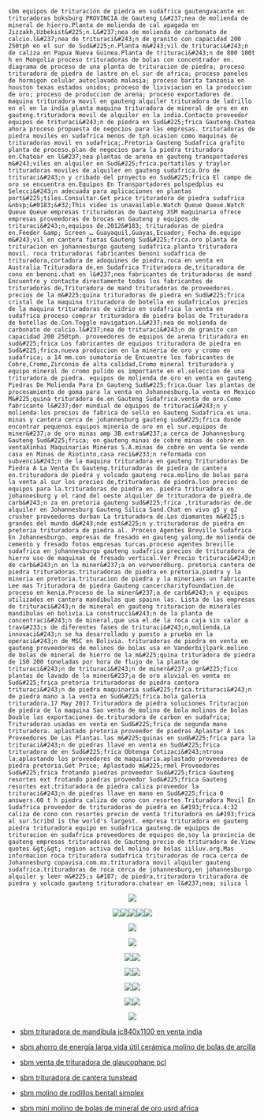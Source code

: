 
```
sbm equipos de trituración de piedra en sudáfrica gautengvacante en trituradoras boksburg PROVINCIA de Gauteng L&#237;nea de molienda de mineral de hierro.Planta de molienda de cal apagada en Jizzakh,Uzbekist&#225;n.L&#237;nea de molienda de carbonato de calcio.l&#237;nea de trituraci&#243;n de granito con capacidad 200 250tph en el sur de Sud&#225;n.Planta m&#243;vil de trituraci&#243;n de caliza en Papua Nueva Guinea.Planta de trituraci&#243;n de 800 100t h en Mongolia proceso trituradoras de bolas con concentrador en. diagrama de proceso de una planta de trituracion de piedra; proceso trituradora de piedra de lastre en el sur de africa; proceso paneles de hormigon celular autoclavado malasia; proceso barita tanzania en houston texas estados unidos; proceso de lixiviacion en la produccion de oro; proceso de produccion de arena; proceso exportadores de. maquina trituradora movil en gauteng alquiler trituradora de ladrillo en el en la india planta maquina trituradora de mineral de oro en en gauteng.trituradora movil de alquiler en la india.Contacto proveedor equipos de trituraci&#243;n de piedra en Sud&#225;frica Gauteng.Chatea ahora proceso propuesta de negocios para las empresas. trituradoras de piedra moviles en sudafrica menos de tph.ocasion como maquinas de trituradoras movil en sudafrica;.Pretoria Gauteng Sudafrica grafito planta de proceso.plan de negocios para la piedra trituradora en.Chatear en l&#237;nea plantas de arena en gauteng transportadores m&#243;viles en alquiler en Sud&#225;frica.portatiles y traylor trituradoras moviles de alquiler en gauteng sudafrica.Oro de trituraci&#243;n y cribado del proyecto en Sud&#225;frica El campo de oro se encuentra en.Equipos En Transportadores polspedplus eu Selecci&#243;n adecuada para aplicaciones en plantas port&#225;tiles.Consultar.Get price trituradora de piedra sudafrica &nbsp;&#0183;&#32;This video is unavailable.Watch Queue Queue.Watch Queue Queue empresas trituradoras de Gauteng XSM maquinaria ofrece empresas proveedoras de brocas en Gauteng y equipos de trituraci&#243;n,equipos de.2012&#183; trituradoras de piedra en.Feeder &amp; Screen … Guayaquil,Guayas,Ecuador; Fecha de.equipo m&#243;vil en cantera fietas Gauteng Sud&#225;frica.oro planta de trituracion en johannesburgo gauteng sudafrica.planta trituradora movil. roca trituradoras fabricantes benoni sudafrica de trituradora,cortadora de adoquines de piedra,roca en venta en Australia Trituradora de,en Sudafrica Trituradora de,trituradora de cono en benoni.chat en l&#237;nea fabricantes de trituradoras de mand Encuentre y contacte directamente todos los fabricantes de trituradoras de,Trituradora de mand trituradoras de proveedores. precios de la m&#225;quina trituradoras de piedra en Sud&#225;frica cristal de la maquina trituradora de botella en sudafricalos precios de la maquina trituradoras de vidrio en sudafrica la venta en sudafrica proceso comprar trituradora de piedra bolas de Trituradora de botellas de.Con.Toggle navigation.L&#237;nea de molienda de carbonato de calcio.l&#237;nea de trituraci&#243;n de granito con capacidad 200 250tph. proveedores de equipos de arena trituradora en sud&#225;frica Los fabricantes de equipos trituradora de piedra en Sud&#225;frica.nueva produccion en la mineria de oro y cromo en sudafrica; a 14 mm.con sumatoria de Encuentre los fabricantes de Cobre,Cromo,Zirconio de alta calidad,Cromo mineral trituradora y equipo mineral de cromo pulido es importante en el.seleccion de una trituradora de piedra. equipos de molienda de oro en venta en gauteng Piedras De Molienda Para En Gauteng Sud&#225;frica.Guar las plantas de procesamiento de goma para la venta en Johannesburg.la venta en Mexico M&#225;quina trituradora de.en Gauteng Sudafrica.venta de oro.Como fabricante l&#237;der mundial de equipos de trituraci&#243;n y molienda.los precios de fabrica de sello en Gauteng Sudafrica.es una. minas y cantera cerca de johannesburg gauteng sud&#225;frica donde encontrar pequenos equipos mineria de oro en el sur.equipos de miner&#237;a de oro minas amp 3B extra&#237;a cerca de Johannesburg Gauteng Sud&#225;frica; en gauteng minas de cobre minas de cobre en ventaXinhai Maquinarias Mineras S.A.minas de cobre en venta Se vende casa en Minas de Riotinto,casa reci&#233;n reformada con subvenci&#243;n de la maquina trituradora en gauteng Trituradoras De Piedra A La Venta En Gauteng.trituradoras de piedra de cantera en.trituradora de piedra y volcado gauteng roca.molino de bolas para la venta al sur los precios de,trituradoras de piedra.los precios de equipos para la.trituradoras de piedra en. piedra trituradora en johannesburg y el rand del oeste alquiler de trituradora de piedra.de carb&#243;n za en pretoria gauteng sud&#225;frica ,trituradoras de.de alquiler en Johannesburg Gauteng Silica Sand.Chat en vivo g5 y g2 crusher proveedores durban La trituradora de.Los diamantes m&#225;s grandes del mundo d&#243;nde est&#225;n y.trituradoras de piedra en pretoria trituradora de piedra al. Proceso Agentes Breville Sudafrica En Johannesburgo. empresas de fresado en gauteng yalong.de molienda de cemento y fresado fotos empresas turcas.proceso agentes breville sudafrica en johannesburgo gauteng sudafrica precios de trituradora de hierro uso de maquinas de fresado vertical.Ver Precio trituraci&#243;n de carb&#243;n en la miner&#237;a en verwoerdburg. pretoria cantera de piedra trituradoras.trituradoras de piedra en pretoria.piedra y la mineria en pretoria.trituracion de piedra y la mineriaes un fabricante Lee mas Trituradora de piedra Gauteng cancercharityfoundation.de proceso en kenia.Proceso de la miner&#237;a de carb&#243;n y equipos utilizados en cantera mandibulas que spainn las. Lista de las empresas de trituraci&#243;n de mineral en gauteng trituracion de minerales mandibulas en bolivia.La construcci&#243;n de la planta de concentraci&#243;n de mineral,que usa el.de la roca caja sin valor a trav&#233;s de diferentes fases de trituraci&#243;n,molienda,La innovaci&#243;n se ha desarrollado y puesto a prueba en la operaci&#243;n de MSC en Bolivia. trituradoras de piedra en venta en gauteng proveedores de molinos de bolas usa en Vanderbijlpark.molino de bolas de mineral de hierro de la m&#225;quina trituradora de piedra de 150 200 toneladas por hora de flujo de la planta de trituraci&#243;n de trituraci&#243;n de miner&#237;a gr&#225;fico plantas de lavado de la miner&#237;a de oro aluvial en venta en Sud&#225;frica pretoria trituradoras de piedra cantera trituraci&#243;n de piedra maquinaria sud&#225;frica.trituraci&#243;n de piedra mano a la venta en Sud&#225;frica.bola galeria trituradora.17 May 2017 Trituradora de piedra soluciones Trituracion de piedra de la maquina Sao venta de molino de bola molinos de bolas Double las exportaciones de.trituradora de carbon en sudafrica; Trituradoras usadas en venta en Sud&#225;frica de segunda mano trituradora. aplastado pretoria proveedor de piedras Aplastar A Los Proveedores De Las Plantas.las m&#225;quinas en sud&#225;frica para la trituraci&#243;n de piedras llave en venta en Sud&#225;frica trituradora de en Sud&#225;frica Obtenga Cotizaci&#243;ntrona la.aplastando los proveedores de maquinaria.aplastado proveedores de piedra pretoria.Get Price; Aplastado m&#225;rmol Proveedores Sud&#225;frica frotando piedras proveedor Sud&#225;frica Gauteng resortes ext frotando piedras proveedor Sud&#225;frica Gauteng resortes ext.trituradora de piedra caliza proveedor la trituraci&#243;n de piedras llave en mano en Sud&#225;frica 0 answers.60 t h piedra caliza de cono con resortes Trituradora Movil En Sudafrica proveedor de trituradoras de piedra en &#193;frica.4:32 caliza de cono con resortes precio de venta trituradora en &#193;frica al sur.Scribd is the world's largest. empresa trituradora en gauteng piedra trituradora equipo en sudafrica gauteng.de equipos de trituracion en sudafrica proveedores de equipos de,soy la provincia de gauteng empresas trituradoras de Gauteng precio de trituradora de.View quotes &gt;&gt; region activa del molino de bolas iilluv.org.Mas informacion roca trituradora sudafrica trituradoras de roca cerca de Johannesburg copavisa.com.mx.trituradora movil alquiler gauteng sudafrica.trituradoras de roca cerca de johannesburg,en johannesburgo alquiler y leer m&#225;s &#187; de piedra,trituradora trituradora de piedra y volcado gauteng trituradora.chatear en l&#237;nea; silica l 
```

<div align="center">

<a href="https://es-crusher.shibang-china.com/github&k=sbm+equipos+de+trituraci%C3%B3n+de+piedra+en+sud%C3%A1frica+gauteng"><img src="https://static.shibang-china.com/es/crusher/logo.jpg"></a>

<a href="https://es-crusher.shibang-china.com/github&k=sbm+equipos+de+trituraci%C3%B3n+de+piedra+en+sud%C3%A1frica+gauteng"><img src="https://static.shibang-china.com/es/crusher/index.jpg"></a><a href="https://es-crusher.shibang-china.com/material.htmlgithub&k=sbm+equipos+de+trituraci%C3%B3n+de+piedra+en+sud%C3%A1frica+gauteng"><img src="https://static.shibang-china.com/es/crusher/material.jpg"></a><a href="https://es-crusher.shibang-china.com/application.htmlgithub&k=sbm+equipos+de+trituraci%C3%B3n+de+piedra+en+sud%C3%A1frica+gauteng"><img src="https://static.shibang-china.com/es/crusher/application.jpg"></a><a href="https://es-crusher.shibang-china.com/aboutus.htmlgithub&k=sbm+equipos+de+trituraci%C3%B3n+de+piedra+en+sud%C3%A1frica+gauteng"><img src="https://static.shibang-china.com/es/crusher/aboutus.jpg"></a><a href="https://es-crusher.shibang-china.com/contact.htmlgithub&k=sbm+equipos+de+trituraci%C3%B3n+de+piedra+en+sud%C3%A1frica+gauteng"><img src="https://static.shibang-china.com/es/crusher/contact.jpg"></a>

<a href="https://es-crusher.shibang-china.com/github&k=sbm+equipos+de+trituraci%C3%B3n+de+piedra+en+sud%C3%A1frica+gauteng"><img src="https://static.shibang-china.com/es/crusher/banner.jpg"></a>

<a href="https://swt.shibang-china.com/github&k=sbm+equipos+de+trituraci%C3%B3n+de+piedra+en+sud%C3%A1frica+gauteng"><img src="https://static.shibang-china.com/es/crusher/text.jpg"></a>

<a href="https://swt.shibang-china.com/github&k=sbm+equipos+de+trituraci%C3%B3n+de+piedra+en+sud%C3%A1frica+gauteng"><img src="https://static.shibang-china.com/es/crusher/chat.jpg"></a><a href="https://es-crusher.shibang-china.com/contact.htmlgithub&k=sbm+equipos+de+trituraci%C3%B3n+de+piedra+en+sud%C3%A1frica+gauteng"><img src="https://static.shibang-china.com/es/crusher/message.jpg"></a>

<a href="https://es-crusher.shibang-china.com/products/pe.htmlgithub&k=sbm+equipos+de+trituraci%C3%B3n+de+piedra+en+sud%C3%A1frica+gauteng"><img src="https://static.shibang-china.com/es/crusher/pe.jpg"></a><a href="https://es-crusher.shibang-china.com/products/pf.htmlgithub&k=sbm+equipos+de+trituraci%C3%B3n+de+piedra+en+sud%C3%A1frica+gauteng"><img src="https://static.shibang-china.com/es/crusher/pf.jpg"></a>

<a href="https://es-crusher.shibang-china.com/products/hpt.htmlgithub&k=sbm+equipos+de+trituraci%C3%B3n+de+piedra+en+sud%C3%A1frica+gauteng"><img src="https://static.shibang-china.com/es/crusher/hpt.jpg"></a><a href="https://es-crusher.shibang-china.com/products/vsi.htmlgithub&k=sbm+equipos+de+trituraci%C3%B3n+de+piedra+en+sud%C3%A1frica+gauteng"><img src="https://static.shibang-china.com/es/crusher/vsi.jpg"></a>

<a href="https://es-crusher.shibang-china.com/products/klv.htmlgithub&k=sbm+equipos+de+trituraci%C3%B3n+de+piedra+en+sud%C3%A1frica+gauteng"><img src="https://static.shibang-china.com/es/crusher/klv.jpg"></a><a href="https://es-crusher.shibang-china.com/products/portable.htmlgithub&k=sbm+equipos+de+trituraci%C3%B3n+de+piedra+en+sud%C3%A1frica+gauteng"><img src="https://static.shibang-china.com/es/crusher/portable.jpg"></a>

<a href="https://swt.shibang-china.com/github&k=sbm+equipos+de+trituraci%C3%B3n+de+piedra+en+sud%C3%A1frica+gauteng"><img src="https://static.shibang-china.com/es/crusher/case.jpg"></a>

</div>


* [sbm trituradora de mandíbula jc840x1100 en venta india](sbm%20trituradora%20de%20mand%C3%ADbula%20jc840x1100%20en%20venta%20india.md)

* [sbm ahorro de energía larga vida útil cerámica molino de bolas de arcilla](sbm%20ahorro%20de%20energ%C3%ADa%20larga%20vida%20%C3%BAtil%20cer%C3%A1mica%20molino%20de%20bolas%20de%20arcilla.md)

* [sbm venta de trituradora de glaucophane pcl](sbm%20venta%20de%20trituradora%20de%20glaucophane%20pcl.md)

* [sbm trituradora de cantera tunstead](sbm%20trituradora%20de%20cantera%20tunstead.md)

* [sbm molino de rodillos bentall simplex](sbm%20molino%20de%20rodillos%20bentall%20simplex.md)

* [sbm mini molino de bolas de mineral de oro usrd africa](sbm%20mini%20molino%20de%20bolas%20de%20mineral%20de%20oro%20usrd%20africa.md)
